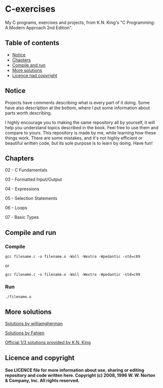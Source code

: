 # C-exercises
My C programs, exercises and projects, from K.N. King's "C Programming: A Modern Approach 2nd Edition".

## Table of contents
* [Notice](#notice)
* [Chapters](#chapters)
* [Compile and run](#compile-and-run)
* [More solutions](#more-solutions)
* [Licence nad copyright](#licence-nad-copyright)

## Notice
Projects have comments describing what is every part of it doing. Some have also description at the bottom, where I put some information about parts worth describing.

I highly encourage you to making the same repository all by yourself, it will help you understand topics described in the book. Feel free to use them and compare to yours. This repository is made by me, while learning how these things work. There are some mistakes, and it's not highly efficient or beautiful written code, but its sole purpose is to learn by doing. Have fun!

## Chapters
02 - C Fundamentals

03 - Formatted Input/Output

04 - Expressions

05 - Selection Statements

06 - Loops

07 - Basic Types

## Compile and run

### Compile
```
gcc filename.c -o filename.o -Wall -Wextra -Wpedantic -std=c89
```
or
```
gcc filename.c -o filename.o -Wall -Wextra -Wpedantic -std=c99
```
### Run
```
./filename.o
```
## More solutions

[Solutions by williamgherman](https://github.com/williamgherman/c-solutions)

[Solutions by Fahien](https://github.com/Fahien/exc)

[Official 1/3 solutions provided by K.N. King](http://knking.com/books/c2/answers/index.html)

## Licence and copyright
#### See LICENCE file for more information about use, sharing or editing repository and code written here. Copyright (c) 2008, 1996 W. W. Norton & Company, Inc. All rights reserved.
